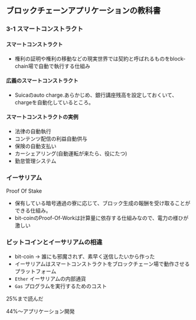 
## ブロックチェーンアプリケーションの教科書

### 3-1 スマートコンストラクト

#### スマートコンストラクト
- 権利の証明や権利の移動などの現実世界では契約と呼ばれるものをblock-chain場で自動で執行する仕組み

#### 広義のスマートコンストラクト
- Suicaのauto charge.あらかじめ、銀行講座残高を設定しておくいて、chargeを自動化しているところ。

#### スマートコンストラクトの実例
- 法律の自動執行
- コンテンツ配信の利益自動供与
- 保険の自動支払い
- カーシェアリング(自動運転が来たら、役にたつ)
- 勤怠管理システム

### イーサリアム
Proof Of Stake
- 保有している暗号通過の寮に応じて、ブロック生成の報酬を受け取ることができる仕組み。
- bit-coinのProof-Of-Workは計算量に依存する仕組みなので、電力の様ひが激しい

### ビットコインとイーサリアムの相違
- bit-coin  -> 誰にも邪魔されず、素早く送信したいから作った
- イーサリアムはスマートコンストラクトをブロックチェーン場で動作させるプラットフォーム
- `Ether` イーサリアムの内部通貨
- `Gas` プログラムを実行するためのコスト

25%まで読んだ

44%〜アプリケーション開発

